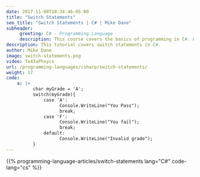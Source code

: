 ```yaml
---
date: 2017-11-08T18:34:46-05:00
title: "Switch Statements"
seo_title: "Switch Statements | C# | Mike Dane"
subheader:
     greeting: C# - Programming Language
     description: This course covers the basics of programming in C#. Work your way through the videos/articles and I'll teach you everything you need to know to start your programming journey!
description: This tutorial covers switch statements in C#.
author: Mike Dane
image: switch-statements.png
video: Te43aPhxycs
url: /programming-languages/csharp/switch-statements/
weight: 17
code:
    a: |+
          char myGrade = 'A';
          switch(myGrade){
              case 'A':
                    Console.WriteLine("You Pass");
                    break;
              case 'F':
                    Console.WriteLine("You fail");
                    break;
              default:
                    Console.WriteLine("Invalid grade");
          }
---
```


{{% programming-language-articles/switch-statements lang="C#" code-lang="cs" %}}
